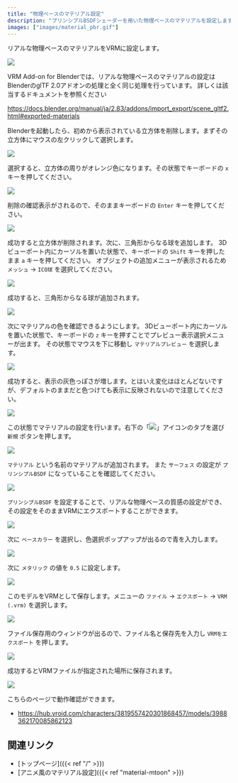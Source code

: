 ```yaml
---
title: "物理ベースのマテリアル設定"
description: "プリンシプルBSDFシェーダーを用いた物理ベースのマテリアルを設定します。"
images: ["images/material_pbr.gif"]
---
```


リアルな物理ベースのマテリアルをVRMに設定します。

![](../../images/material_pbr.gif)

VRM Add-on for Blenderでは、リアルな物理ベースのマテリアルの設定はBlenderのglTF 2.0アドオンの処理と全く同じ処理を行っています。
詳しくは該当するドキュメントを参照ください

https://docs.blender.org/manual/ja/2.83/addons/import_export/scene_gltf2.html#exported-materials

Blenderを起動したら、初めから表示されている立方体を削除します。まずその立方体にマウスの左クリックして選択します。

![](../images/material_pbr1.png)

選択すると、立方体の周りがオレンジ色になります。その状態でキーボードの `x` キーを押してください。

![](../images/material_pbr2.png)

削除の確認表示がされるので、そのままキーボードの `Enter` キーを押してください。

![](../images/material_pbr3.png)

成功すると立方体が削除されます。次に、三角形からなる球を追加します。
3Dビューポート内にカーソルを置いた状態で、キーボードの `Shift` キーを押したまま `a` キーを押してください。
オブジェクトの追加メニューが表示されるため `メッシュ` → `ICO球` を選択してください。

![](../images/material_pbr4.png)

成功すると、三角形からなる球が追加されます。

![](../images/material_pbr5.png)

次にマテリアルの色を確認できるようにします。
3Dビューポート内にカーソルを置いた状態で、キーボードの `z` キーを押すことでプレビュー表示選択メニューが出ます。
その状態でマウスを下に移動し `マテリアルプレビュー` を選択します。

![](../images/material_pbr6.png)

成功すると、表示の灰色っぽさが増します。とはいえ変化はほとんどないですが、デフォルトのままだと色つけても表示に反映されないので注意してください。

![](../images/material_pbr7.png)

この状態でマテリアルの設定を行います。右下の「<img src="../../images/material_property_tab_icon.png">」アイコンのタブを選び `新規` ボタンを押します。

![](../images/material_pbr8.png)

`マテリアル` という名前のマテリアルが追加されます。
また `サーフェス` の設定が `プリンシプルBSDF` になっていることを確認してください。

![](../images/material_pbr9.png)

`プリンシプルBSDF` を設定することで、リアルな物理ベースの質感の設定ができ、その設定をそのままVRMにエクスポートすることができます。

![](../images/material_pbr10.png)

次に `ベースカラー` を選択し、色選択ポップアップが出るので青を入力します。

![](../images/material_pbr11.png)

次に `メタリック` の値を `0.5` に設定します。

![](../images/material_pbr12.png)

このモデルをVRMとして保存します。メニューの `ファイル` → `エクスポート` → `VRM (.vrm)` を選択します。

![](../images/material_pbr13.png)

ファイル保存用のウィンドウが出るので、ファイル名と保存先を入力し `VRMをエクスポート` を押します。

![](../images/material_pbr14.png)

成功するとVRMファイルが指定された場所に保存されます。

![](../../images/material_pbr.gif)

こちらのページで動作確認ができます。

- https://hub.vroid.com/characters/3819557420301868457/models/3988362170085862123

## 関連リンク

- [トップページ]({{< ref "/" >}})
- [アニメ風のマテリアル設定]({{< ref "material-mtoon" >}})
